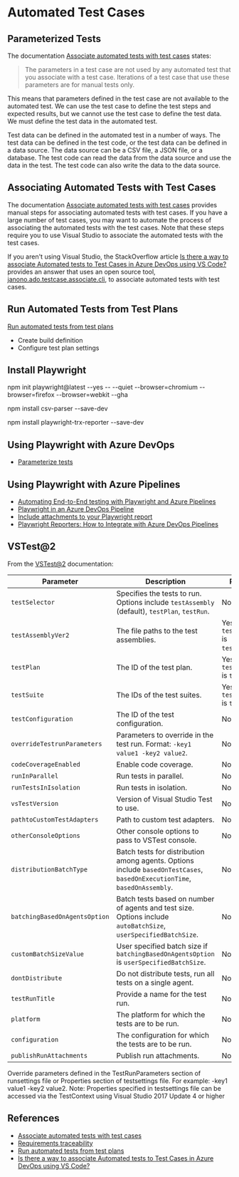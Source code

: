 # Automated Test Cases

## Parameterized Tests

The documentation [Associate automated tests with test cases](https://learn.microsoft.com/azure/devops/test/associate-automated-test-with-test-case?view=azure-devops) states:

> The parameters in a test case are not used by any automated test that you associate with a test case. Iterations of a test case that use these parameters are for manual tests only.

This means that parameters defined in the test case are not available to the automated test. We can use the test case to define the test steps and expected results, but we cannot use the test case to define the test data. We must define the test data in the automated test.

Test data can be defined in the automated test in a number of ways. The test data can be defined in the test code, or the test data can be defined in a data source. The data source can be a CSV file, a JSON file, or a database. The test code can read the data from the data source and use the data in the test. The test code can also write the data to the data source.

## Associating Automated Tests with Test Cases

The documentation [Associate automated tests with test cases](https://learn.microsoft.com/azure/devops/test/associate-automated-test-with-test-case?view=azure-devops) provides manual steps for associating automated tests with test cases. If you have a large number of test cases, you may want to automate the process of associating the automated tests with the test cases. Note that these steps require you to use Visual Studio to associate the automated tests with the test cases.

If you aren't using Visual Studio, the StackOverflow article [Is there a way to associate Automated tests to Test Cases in Azure DevOps using VS Code?](https://stackoverflow.com/questions/63179342/is-there-a-way-to-associate-automated-tests-to-test-cases-in-azure-devops-using) provides an answer that uses an open source tool, [janono.ado.testcase.associate.cli](https://github.com/JanuszNowak/janono.ado.testcase.associate.cli), to associate automated tests with test cases.

## Run Automated Tests from Test Plans

[Run automated tests from test plans](https://learn.microsoft.com/azure/devops/test/run-automated-tests-from-test-hub?view=azure-devops)

* Create build definition
* Configure test plan settings

## Install Playwright

npm init playwright@latest --yes -- --quiet --browser=chromium --browser=firefox --browser=webkit --gha

npm install csv-parser --save-dev

npm install playwright-trx-reporter --save-dev




## Using Playwright with Azure DevOps

* [Parameterize tests](https://playwright.dev/docs/test-parameterize)

## Using Playwright with Azure Pipelines

* [Automating End-to-End testing with Playwright and Azure Pipelines](https://techcommunity.microsoft.com/t5/azure-architecture-blog/automating-end-to-end-testing-with-playwright-and-azure/ba-p/3883704)
* [Playwright in an Azure DevOps Pipeline](https://timdeschryver.dev/blog/playwright-in-an-azure-devops-pipeline)
* [Include attachments to your Playwright report](https://timdeschryver.dev/blog/include-attachments-to-your-playwright-report)
* [Playwright Reporters: How to Integrate with Azure DevOps Pipelines](https://ultimateqa.com/playwright-reporters-how-to-integrate-with-azure-devops-pipelines/)


## VSTest@2

From the [VSTest@2](https://docs.microsoft.com/en-us/azure/devops/pipelines/tasks/test/vstest?view=azure-devops) documentation:

| Parameter | Description | Required | Default |
| --- | --- | --- | --- |
| `testSelector` | Specifies the tests to run. Options include `testAssembly` (default), `testPlan`, `testRun`. | No | `testAssembly` |
| `testAssemblyVer2` | The file paths to the test assemblies. | Yes (if `testSelector` is `testAssembly`) | - |
| `testPlan` | The ID of the test plan. | Yes (if `testSelector` is `testPlan`) | - |
| `testSuite` | The IDs of the test suites. | Yes (if `testSelector` is `testPlan`) | - |
| `testConfiguration` | The ID of the test configuration. | No | - |
| `overrideTestrunParameters` | Parameters to override in the test run. Format: `-key1 value1 -key2 value2`. | No | - |
| `codeCoverageEnabled` | Enable code coverage. | No | `false` |
| `runInParallel` | Run tests in parallel. | No | `false` |
| `runTestsInIsolation` | Run tests in isolation. | No | `false` |
| `vsTestVersion` | Version of Visual Studio Test to use. | No | `latest` |
| `pathtoCustomTestAdapters` | Path to custom test adapters. | No | - |
| `otherConsoleOptions` | Other console options to pass to VSTest console. | No | - |
| `distributionBatchType` | Batch tests for distribution among agents. Options include `basedOnTestCases`, `basedOnExecutionTime`, `basedOnAssembly`. | No | `basedOnTestCases` |
| `batchingBasedOnAgentsOption` | Batch tests based on number of agents and test size. Options include `autoBatchSize`, `userSpecifiedBatchSize`. | No | `autoBatchSize` |
| `customBatchSizeValue` | User specified batch size if `batchingBasedOnAgentsOption` is `userSpecifiedBatchSize`. | No | - |
| `dontDistribute` | Do not distribute tests, run all tests on a single agent. | No | `false` |
| `testRunTitle` | Provide a name for the test run. | No | - |
| `platform` | The platform for which the tests are to be run. | No | - |
| `configuration` | The configuration for which the tests are to be run. | No | - |
| `publishRunAttachments` | Publish run attachments. | No | `true` |



Override parameters defined in the TestRunParameters section of runsettings file or Properties section of testsettings file. For example: -key1 value1 -key2 value2. Note: Properties specified in testsettings file can be accessed via the TestContext using Visual Studio 2017 Update 4 or higher


## References

- [Associate automated tests with test cases](https://learn.microsoft.com/azure/devops/test/associate-automated-test-with-test-case?view=azure-devops)
- [Requirements traceability](https://learn.microsoft.com/azure/devops/pipelines/test/requirements-traceability?view=azure-devops)
- [Run automated tests from test plans](https://learn.microsoft.com/azure/devops/test/run-automated-tests-from-test-hub?view=azure-devops)
- [Is there a way to associate Automated tests to Test Cases in Azure DevOps using VS Code?](https://stackoverflow.com/questions/63179342/is-there-a-way-to-associate-automated-tests-to-test-cases-in-azure-devops-using)

